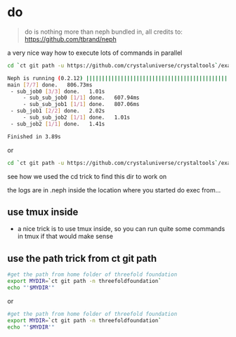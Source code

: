 # do

> do is nothing more than neph bundled in, all credits to: https://github.com/tbrand/neph

a very nice way how to execute lots of commands in parallel

```bash
cd `ct git path -u https://github.com/crystaluniverse/crystaltools`/examples && ./sleep.sh

Neph is running (0.2.12) ||||||||||||||||||||||||||||||||||||||||||||||||||100%
main [7/7] done.   806.73ms
 - sub_job0 [3/3] done.   1.01s
     - sub_sub_job0 [1/1] done.   607.94ms
     - sub_sub_job1 [1/1] done.   807.06ms
 - sub_job1 [2/2] done.   2.02s
     - sub_sub_job2 [1/1] done.   1.01s
 - sub_job2 [1/1] done.   1.41s

Finished in 3.89s
```

or 

```bash
cd `ct git path -u https://github.com/crystaluniverse/crystaltools`/examples && ct do exec neph.yaml && echo "***DONE***"

```

see how we used the cd trick to find this dir to work on 

the logs are in .neph inside the location where you started do exec from...



## use tmux inside

- a nice trick is to use tmux inside, so you can run quite some commands in tmux if that would make sense


## use the path trick from ct git path

```bash
#get the path from home folder of threefold foundation
export MYDIR=`ct git path -n threefoldfoundation`
echo "'$MYDIR'"
```

or

```bash
#get the path from home folder of threefold foundation
export MYDIR=`ct git path -n threefoldfoundation`
echo "'$MYDIR'"
```

